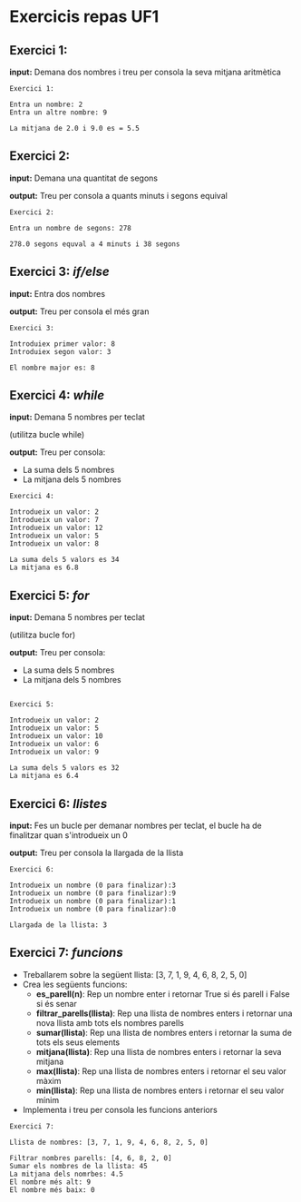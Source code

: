 # Exercicis repas UF1
## Exercici 1:
__input:__ Demana dos nombres i treu per consola la seva mitjana aritmètica

```
Exercici 1:

Entra un nombre: 2
Entra un altre nombre: 9

La mitjana de 2.0 i 9.0 es = 5.5
```
## Exercici 2:
__input:__ Demana una quantitat de segons

__output:__ Treu per consola a quants minuts i segons equival
```
Exercici 2:

Entra un nombre de segons: 278

278.0 segons equval a 4 minuts i 38 segons
```

## Exercici 3: _if/else_
__input:__ Entra dos nombres

__output:__ Treu per consola el més gran
```
Exercici 3:

Introduiex primer valor: 8
Introduiex segon valor: 3

El nombre major es: 8
```

## Exercici 4: _while_
__input:__ Demana 5 nombres per teclat

(utilitza bucle while)

__output:__ Treu per consola:
- La suma dels 5 nombres
- La mitjana dels 5 nombres
```
Exercici 4:

Introdueix un valor: 2
Introdueix un valor: 7
Introdueix un valor: 12
Introdueix un valor: 5
Introdueix un valor: 8

La suma dels 5 valors es 34
La mitjana es 6.8
```


## Exercici 5: _for_
__input:__ Demana 5 nombres per teclat 

(utilitza bucle for)

__output:__ Treu per consola:
- La suma dels 5 nombres
- La mitjana dels 5 nombres
```

Exercici 5:

Introdueix un valor: 2
Introdueix un valor: 5
Introdueix un valor: 10
Introdueix un valor: 6
Introdueix un valor: 9

La suma dels 5 valors es 32
La mitjana es 6.4
```


## Exercici 6: _llistes_
__input:__ Fes un bucle per demanar nombres per teclat, el bucle ha de finalitzar quan s'introdueix un 0

__output:__ Treu per consola la llargada de la llista
```
Exercici 6:

Introdueix un nombre (0 para finalizar):3
Introdueix un nombre (0 para finalizar):9
Introdueix un nombre (0 para finalizar):1
Introdueix un nombre (0 para finalizar):0

Llargada de la llista: 3
```



## Exercici 7: _funcions_
- Treballarem sobre la següent llista: [3, 7, 1, 9, 4, 6, 8, 2, 5, 0]
- Crea les següents funcions:
  - __es_parell(n)__: Rep un nombre enter i retornar True si és parell i False si és senar
  - __filtrar_parells(llista)__: Rep una llista de nombres enters i retornar una nova llista amb tots els nombres parells
  - __sumar(llista)__: Rep una llista de nombres enters i retornar la suma de tots els seus elements
  - __mitjana(llista)__: Rep una llista de nombres enters i retornar la seva mitjana
  - __max(llista)__: Rep una llista de nombres enters i retornar el seu valor màxim
  - __min(llista)__: Rep una llista de nombres enters i retornar el seu valor mínim
- Implementa i treu per consola les funcions anteriors
```
Exercici 7:

Llista de nombres: [3, 7, 1, 9, 4, 6, 8, 2, 5, 0]

Filtrar nombres parells: [4, 6, 8, 2, 0]
Sumar els nombres de la llista: 45
La mitjana dels nomrbes: 4.5
El nombre més alt: 9
El nombre més baix: 0
```
